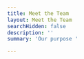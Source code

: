 ```yaml
---
title: Meet the Team
layout: Meet the Team
searchHidden: false
description: ''
summary: 'Our purpose '

---
```

